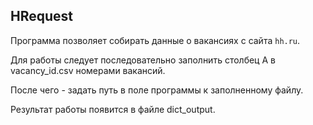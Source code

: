 ## HRequest

Программа позволяет собирать данные о вакансиях с сайта `hh.ru`.

Для работы следует последовательно заполнить столбец A в vacancy_id.csv номерами вакансий.

После чего - задать путь в поле программы к заполненному файлу.

Результат работы появится в файле dict_output.


